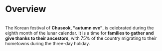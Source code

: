 # Overview

\
The Korean festival of **Chuseok, “autumn eve”**, is celebrated during the eighth month of the lunar calendar. It is a time for **families to gather and give thanks to their ancestors**, with 75% of the country migrating to their hometowns during the three-day holiday.